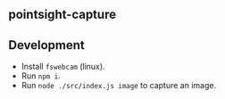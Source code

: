 ## pointsight-capture

## Development

- Install `fswebcam` (linux).
- Run `npm i`.
- Run `node ./src/index.js image` to capture an image.
